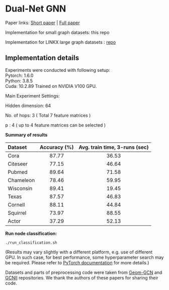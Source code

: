 # Dual-Net GNN

Paper links: [Short paper](https://dl.acm.org/doi/10.1145/3511808.3557543) | [Full paper](https://ietresearch.onlinelibrary.wiley.com/doi/10.1049/cit2.12166)

Implementation for small graph datasets: this repo

Implementation for LINKX large graph datasets : [repo](https://github.com/sunilkmaurya/DualNetGNN_large)


## Implementation details

Experiments were conducted with following setup:  
Pytorch: 1.6.0  
Python: 3.8.5  
Cuda: 10.2.89
Trained on NVIDIA V100 GPU.

Main Experiment Settings:

Hidden dimension: 64

No. of hops: 3 ( Total 7 feature matrices )

p : 4 ( up to 4 feature matrices can be selected )


**Summary of results**

| **Dataset** | **Accuracy (%)** | **Avg. train time, 3-runs (sec)** |
| :---------- | :---------------: | :--------------------------------: |
| Cora        | 87\.77           | 36\.53                             |
| Citeseer    | 77\.15           | 46\.64                             |
| Pubmed      | 89\.64           | 71\.58                             |
| Chameleon   | 78\.46           | 59\.95                             |
| Wisconsin   | 89\.41           | 19\.45                             |
| Texas       | 87\.57           | 46\.83                             |
| Cornell     | 88\.11           | 44\.84                             |
| Squirrel    | 73\.97           | 88\.55                            |
| Actor       | 37\.29           | 52\.13                             |

**Run node classification:**

```./run_classification.sh```




(Results may vary slightly with a different platform, e.g. use of different GPU. In such case, for best performance, some hyperparameter search may be required. Please refer to [PyTorch documentation](https://pytorch.org/docs/stable/notes/randomness.html) for more details.)

Datasets and parts of preprocessing code were taken from [Geom-GCN](https://github.com/graphdml-uiuc-jlu/geom-gcn) and [GCNII](https://github.com/chennnM/GCNII) repositories. We thank the authors of these papers for sharing their code.


